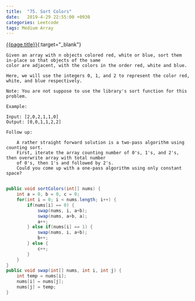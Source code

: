 ```yaml
---
title:  "75. Sort Colors"
date:   2019-4-29 22:55:00 +0930
categories: Leetcode
tags: Medium Array
---
```


[{{page.title}}](https://leetcode.com/problems/sort-colors/){:target="_blank"}


    Given an array with n objects colored red, white or blue, sort them in-place so that objects of the same
    color are adjacent, with the colors in the order red, white and blue.

    Here, we will use the integers 0, 1, and 2 to represent the color red, white, and blue respectively.

    Note: You are not suppose to use the library's sort function for this problem.

    Example:

    Input: [2,0,2,1,1,0]
    Output: [0,0,1,1,2,2]

    Follow up:

        A rather straight forward solution is a two-pass algorithm using counting sort.
        First, iterate the array counting number of 0's, 1's, and 2's, then overwrite array with total number
        of 0's, then 1's and followed by 2's.
        Could you come up with a one-pass algorithm using only constant space?


```java

public void sortColors(int[] nums) {
    int a = 0, b = 0, c = 0;
    for(int i = 0; i < nums.length; i++) {
        if(nums[i] == 0) {
            swap(nums, i, a+b);
            swap(nums, a+b, a);
            a++;
        } else if(nums[i] == 1) {
            swap(nums, i, a+b);
            b++;
        } else {
            c++;
        }
    }
}
public void swap(int[] nums, int i, int j) {
    int temp = nums[i];
    nums[i] = nums[j];
    nums[j] = temp;
}
```
